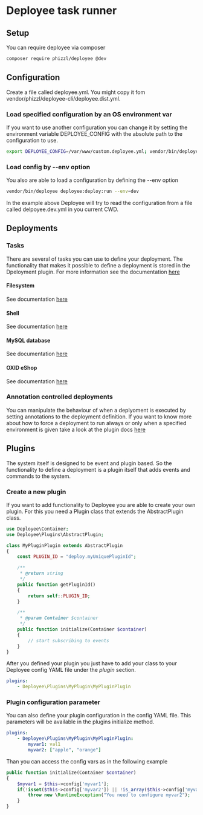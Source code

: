 Deployee task runner
====================

## Setup
You can require deployee via composer
```bash
composer require phizzl/deployee @dev
```

## Configuration
Create a file called deployee.yml. You might copy it fom vendor/phizzl/deployee-cli/deployee.dist.yml.

### Load specified configuration by an OS environment var
If you want to use another configuration you can change it by setting the environment variable DEPLOYEE_CONFIG with the absolute path to the configuration to use.
```bash
export DEPLOYEE_CONFIG=/var/www/custom.deployee.yml; vendor/bin/deployee deployee:deploy:run
```

### Load config by --env option
You also are able to load a configuration by defining the --env option
```bash
vendor/bin/deployee deployee:deploy:run --env=dev
```
In the example above Deployee will try to read the configuration from a file called delpoyee.dev.yml in you current CWD.

## Deployments
### Tasks
There are several of tasks you can use to define your deployment. The functionality that makes it possible to define a deployment is stored in the Dpeloyment plugin. For more information see the documentation [here](src/Plugins/Deploy/README.md) 

#### Filesystem
See documentation [here](src/Plugins/DeployFilesystem/README.md)

#### Shell
See documentation [here](src/Plugins/DeployShell/README.md)

#### MySQL database
See documentation [here](src/Plugins/DeployDb/README.md)

#### OXID eShop
See documentation [here](src/Plugins/DeployOxid/README.md)

### Annotation controlled deployments
You can manipulate the behaviour of when a deplyoment is executed by setting annotations to the deployment definition. If you want to know more about how to force a deployment to run always or only when a specified environment is given take a look at the plugin docs [here](src/Plugins/DeployAnnotation/README.md)

## Plugins
The system itself is designed to be event and plugin based. So the functionality to define a deployment is a plugin itself that adds events and commands to the system. 

### Create a new plugin
If you want to add functionality to Deployee you are able to create your own plugin. For this you need a Plugin class that extends the AbstractPlugin class.
```php
use Deployee\Container;
use Deployee\Plugins\AbstractPlugin;

class MyPluginPlugin extends AbstractPlugin
{
    const PLUGIN_ID = "deploy.myUniquePluginId";

    /**
     * @return string
     */
    public function getPluginId()
    {
        return self::PLUGIN_ID;
    }

    /**
     * @param Container $container
     */
    public function initialize(Container $container)
    {
        // start subscribing to events
    }
}
```
After you defined your plugin you just have to add your class to your Deployee config YAML file under the _plugin_ section.
```yaml
plugins:
    - Deployee\Plugins\MyPlugin\MyPluginPlugin
```

### Plugin configuration parameter
You can also define your plugin configuration in the config YAML file. This parameters will be available in the plugins initialize method.
```yaml
plugins:
    - Deployee\Plugins\MyPlugin\MyPluginPlugin:
        myvar1: val1
        myvar2: ["apple", "orange"]
```

Than you can access the config vars as in the following example
```php
public function initialize(Container $container)
{
    $myvar1 = $this->config['myvar1'];
    if(!isset($this->config['myvar2']) || !is_array($this->config['myvar2'])){
        throw new \RuntimeException("You need to configure myvar2");
    }
}
```

